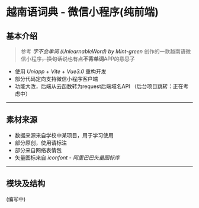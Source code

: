 # 越南语词典 - 微信小程序(纯前端)

## 基本介绍

> 参考&nbsp;<a src="https://github.com/Mint-green/UnlearnableWord">*学不会单词 (UnlearnableWord) by Mint-green*</a>&nbsp;创作的一款越南语微信小程序<del>，换句话说也有点<strong>不背单词</strong>APP的意思了</del>
>
* 使用 *Uniapp* + *Vite* + *Vue3.0* 重构开发
* 部分代码定向支持微信小程序客户端
* 功能大改，后端从云函数转为request后端域名API （后台项目跳转：正在考虑中）

----

## 素材来源

* 数据来源来自学校中某项目，用于学习使用
* 部分原创，使用请标注
* 部分来自网络表情包
* 矢量图标来自&nbsp;<a src="https://www.iconfont.cn/">*iconfont - 阿里巴巴矢量图标库*</a>

----

## 模块及结构

(编写中)
